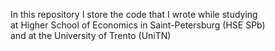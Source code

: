 In this repository I store the code that I wrote while studying <br>
at Higher School of Economics in Saint-Petersburg (HSE SPb) <br>
and at the University of Trento (UniTN)
